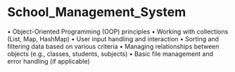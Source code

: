 ﻿# School_Management_System
• Object-Oriented Programming (OOP) principles
• Working with collections (List, Map, HashMap)
• User input handling and interaction
• Sorting and filtering data based on various criteria
• Managing relationships between objects (e.g., classes, students, subjects)
• Basic file management and error handling (if applicable)






